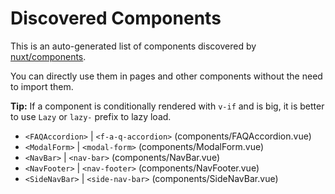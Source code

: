 # Discovered Components

This is an auto-generated list of components discovered by [nuxt/components](https://github.com/nuxt/components).

You can directly use them in pages and other components without the need to import them.

**Tip:** If a component is conditionally rendered with `v-if` and is big, it is better to use `Lazy` or `lazy-` prefix to lazy load.

- `<FAQAccordion>` | `<f-a-q-accordion>` (components/FAQAccordion.vue)
- `<ModalForm>` | `<modal-form>` (components/ModalForm.vue)
- `<NavBar>` | `<nav-bar>` (components/NavBar.vue)
- `<NavFooter>` | `<nav-footer>` (components/NavFooter.vue)
- `<SideNavBar>` | `<side-nav-bar>` (components/SideNavBar.vue)
